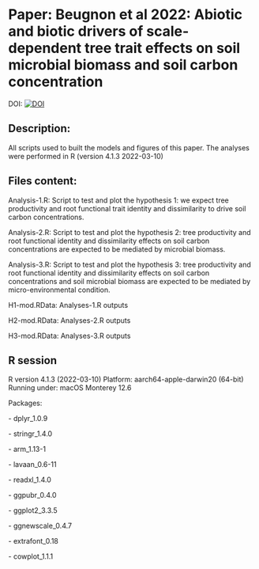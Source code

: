 # Paper: Beugnon et al 2022: Abiotic and biotic drivers of scale-dependent tree trait effects on soil microbial biomass and soil carbon concentration

DOI:
[![DOI](https://zenodo.org/badge/331020733.svg)](https://zenodo.org/badge/latestdoi/331020733)

## Description:

All scripts used to built the models and figures of this paper. The
analyses were performed in R (version 4.1.3 2022-03-10)

## Files content:

Analysis-1.R: Script to test and plot the hypothesis 1: we expect tree
productivity and root functional trait identity and dissimilarity to
drive soil carbon concentrations.

Analysis-2.R: Script to test and plot the hypothesis 2: tree
productivity and root functional identity and dissimilarity effects on
soil carbon concentrations are expected to be mediated by microbial
biomass.

Analysis-3.R: Script to test and plot the hypothesis 3: tree
productivity and root functional identity and dissimilarity effects on
soil carbon concentrations and soil microbial biomass are expected to be
mediated by micro-environmental condition.

H1-mod.RData: Analyses-1.R outputs

H2-mod.RData: Analyses-2.R outputs

H3-mod.RData: Analyses-3.R outputs

## R session

R version 4.1.3 (2022-03-10) Platform: aarch64-apple-darwin20 (64-bit)
Running under: macOS Monterey 12.6

Packages:

\- dplyr_1.0.9

\- stringr_1.4.0

\- arm_1.13-1

\- lavaan_0.6-11

\- readxl_1.4.0

\- ggpubr_0.4.0

\- ggplot2_3.3.5

\- ggnewscale_0.4.7

\- extrafont_0.18

\- cowplot_1.1.1
